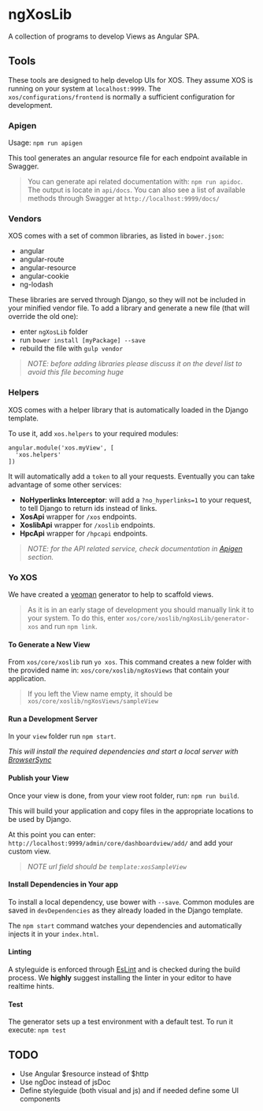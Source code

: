 # ngXosLib

A collection of programs to develop Views as Angular SPA.

## Tools

These tools are designed to help develop UIs for XOS. They assume XOS is running on your system at `localhost:9999`. The `xos/configurations/frontend` is normally a sufficient configuration for development.

### Apigen

Usage: `npm run apigen`

This tool generates an angular resource file for each endpoint available in Swagger.

>You can generate api related documentation with: `npm run apidoc`. The output is locate in `api/docs`. You can also see a list of available methods through Swagger at `http://localhost:9999/docs/`

### Vendors

XOS comes with a set of common libraries, as listed in `bower.json`:
- angular
- angular-route
- angular-resource
- angular-cookie
- ng-lodash

These libraries are served through Django, so they will not be included in your minified vendor file. To add a library and generate a new file (that will override the old one):
- enter `ngXosLib` folder
- run `bower install [myPackage] --save`
- rebuild the file with `gulp vendor`

>_NOTE: before adding libraries please discuss it on the devel list to avoid this file becoming huge_

### Helpers

XOS comes with a helper library that is automatically loaded in the Django template.

To use it, add `xos.helpers` to your required modules:

```
angular.module('xos.myView', [
  'xos.helpers'
])
```

It will automatically add a `token` to all your requests. Eventually you can take advantage of some other services:

- **NoHyperlinks Interceptor**: will add a `?no_hyperlinks=1` to your request, to tell Django to return ids instead of links.
- **XosApi** wrapper for `/xos` endpoints.
- **XoslibApi** wrapper for `/xoslib` endpoints.
- **HpcApi** wrapper for `/hpcapi` endpoints.

>_NOTE: for the API related service, check documentation in [Apigen](#apigen) section._

### Yo XOS

We have created a [yeoman](http://yeoman.io/) generator to help to scaffold views.

>As it is in an early stage of development you should manually link it to your system. To do this, enter `xos/core/xoslib/ngXosLib/generator-xos` and run `npm link`.

#### To Generate a New View

From `xos/core/xoslib` run `yo xos`. This command creates a new folder with the provided name in: `xos/core/xoslib/ngXosViews` that contain your application.

>If you left the View name empty, it should be `xos/core/xoslib/ngXosViews/sampleView`

#### Run a Development Server

In your `view` folder run `npm start`.

_This will install the required dependencies and start a local server with [BrowserSync](http://www.browsersync.io/)_

#### Publish your View

Once your view is done, from your view root folder, run: `npm run build`.

This will build your application and copy files in the appropriate locations to be used by Django.

At this point you can enter: `http://localhost:9999/admin/core/dashboardview/add/` and add your custom view.

>_NOTE url field should be `template:xosSampleView`_

#### Install Dependencies in Your app

To install a local dependency, use bower with `--save`. Common modules are saved in `devDependencies` as they already loaded in the Django template.

The `npm start` command watches your dependencies and automatically injects it in your `index.html`.

#### Linting

A styleguide is enforced through [EsLint](http://eslint.org/) and is checked during the build process. We **highly** suggest installing the linter in your editor to have realtime hints.

#### Test

The generator sets up a test environment with a default test.
To run it execute: `npm test`

## TODO

- Use Angular $resource instead of $http
- Use ngDoc instead of jsDoc
- Define styleguide (both visual and js) and if needed define some UI components
